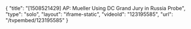 {
    "title": "[1508521429] AP: Mueller Using DC Grand Jury in Russia Probe",
    "type": "solo",
    "layout": "iframe-static",
    "videoId": "123195585",
    "url": "\/tvpembed\/123195585"
}